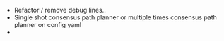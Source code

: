 - Refactor / remove debug lines..
- Single shot consensus path planner or multiple times consensus path planner on config yaml
- 
